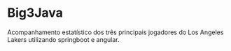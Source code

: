 # Big3Java
Acompanhamento estatístico dos três principais jogadores do Los Angeles Lakers utilizando springboot e angular.
